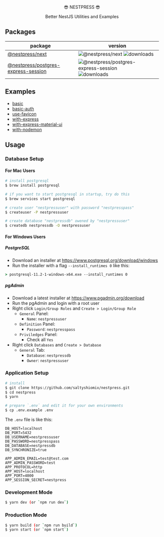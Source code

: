 <p align="center">😎 NESTPRESS 😎</p>
<p align="center">Better NestJS Utilities and Examples</p>

## Packages

| package | version |
| --- | --- |
| [@nestpress/next](https://github.com/saltyshiomix/nestpress/blob/master/packages/next/README.md) | ![@nestpress/next](https://img.shields.io/npm/v/@nestpress/next.svg) ![downloads](https://img.shields.io/npm/dt/@nestpress/next.svg) |
| [@nestpress/postgres-express-session](https://github.com/saltyshiomix/nestpress/blob/master/packages/postgres-express-session/README.md) | ![@nestpress/postgres-express-session](https://img.shields.io/npm/v/@nestpress/postgres-express-session.svg) ![downloads](https://img.shields.io/npm/dt/@nestpress/postgres-express-session.svg) |

## Examples

- [basic](https://github.com/saltyshiomix/nestpress/tree/master/examples/basic)
- [basic-auth](https://github.com/saltyshiomix/nestpress/tree/master/examples/basic-auth)
- [use-favicon](https://github.com/saltyshiomix/nestpress/tree/master/examples/use-favicon)
- [with-express](https://github.com/saltyshiomix/nestpress/tree/master/examples/with-express)
- [with-express-material-ui](https://github.com/saltyshiomix/nestpress/tree/master/examples/with-express-material-ui)
- [with-nodemon](https://github.com/saltyshiomix/nestpress/tree/master/examples/with-nodemon)

## Usage

### Database Setup

#### For Mac Users

```bash
# install postgresql
$ brew install postgresql

# if you want to start postgresql in startup, try do this
$ brew services start postgresql

# create user "nestpressuser" with password "nestpresspass"
$ createuser -P nestpressuser

# create database "nestpressdb" owened by "nestpressuser"
$ createdb nestpressdb -O nestpressuser
```

#### For Windows Users

##### PostgreSQL

- Download an installer at <https://www.postgresql.org/download/windows>
- Run the installer with a flag `--install_runtimes 0` like this:

```cmd
> postgresql-11.2-1-windows-x64.exe --install_runtimes 0
```

##### pgAdmin

- Download a latest installer at <https://www.pgadmin.org/download>
- Run the pgAdmin and login with a root user
- Right click `Login/Group Roles` and `Create > Login/Group Role`
    - `General` Panel:
        - `Name`: `nestpressuser`
    - `Definition` Panel:
        - `Password`: `nestpresspass`
    - `Priviledges` Panel:
        - Check all `Yes`
- Right click `Databases` and `Create > Database`
    - `General` Tab:
        - `Database`: `nestpressdb`
        - `Owner`: `nestpressuser`

### Application Setup

```bash
# install
$ git clone https://github.com/saltyshiomix/nestpress.git
$ cd nestpress
$ yarn

# prepare `.env` and edit it for your own environments
$ cp .env.example .env
```

The `.env` file is like this:

```
DB_HOST=localhost
DB_PORT=5432
DB_USERNAME=nestpressuser
DB_PASSWORD=nestpresspass
DB_DATABASE=nestpressdb
DB_SYNCHRONIZE=true

APP_ADMIN_EMAIL=test@test.com
APP_ADMIN_PASSWORD=test
APP_PROTOCOL=http
APP_HOST=localhost
APP_PORT=4000
APP_SESSION_SECRET=nestpress
```

### Development Mode

```bash
$ yarn dev (or `npm run dev`)
```

### Production Mode

```bash
$ yarn build (or `npm run build`)
$ yarn start (or `npm start`)
```
